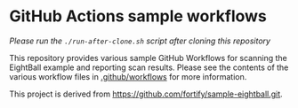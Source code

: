 # GitHub Actions sample workflows

*Please run the `./run-after-clone.sh` script after cloning this repository*

This repository provides various sample GitHub Workflows for scanning the EightBall example and reporting scan results.
Please see the contents of the various workflow files in [.github/workflows](.github/workflows) for more information.

This project is derived from https://github.com/fortify/sample-eightball.git.
